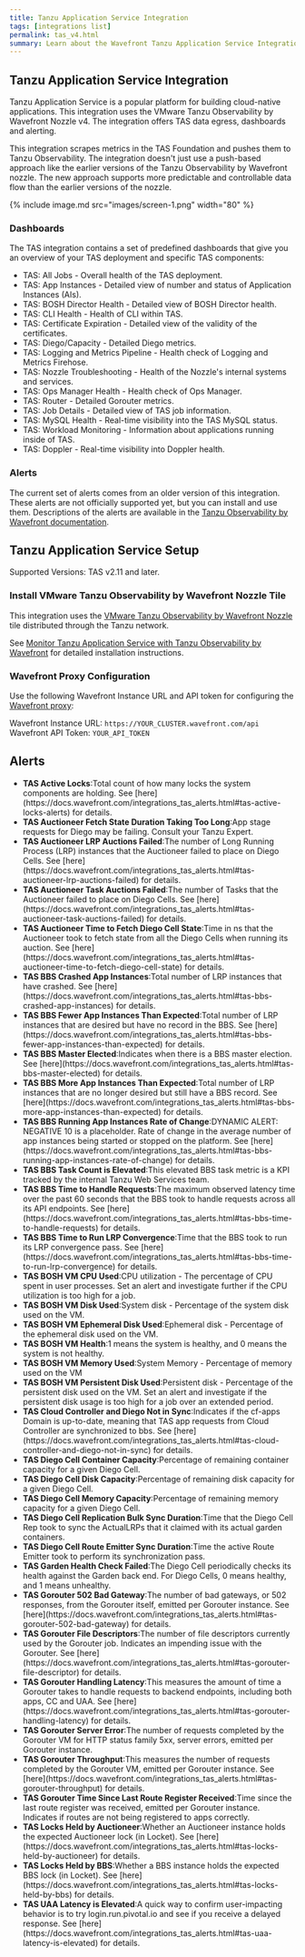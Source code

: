 ```yaml
---
title: Tanzu Application Service Integration
tags: [integrations list]
permalink: tas_v4.html
summary: Learn about the Wavefront Tanzu Application Service Integration.
---
```

## Tanzu Application Service Integration

Tanzu Application Service is a popular platform for building cloud-native applications.
This integration uses the VMware Tanzu Observability by Wavefront Nozzle v4. The integration offers TAS data egress, dashboards and alerting.

This integration scrapes metrics in the TAS Foundation and pushes them to Tanzu Observability. The integration doesn't just use a push-based approach like the earlier versions of the Tanzu Observability by Wavefront nozzle. The new approach supports more predictable and controllable data flow than the earlier versions of the nozzle.

{% include image.md src="images/screen-1.png" width="80" %}

### Dashboards

The TAS integration contains a set of predefined dashboards that give you an overview of your TAS deployment and specific TAS components:

- TAS: All Jobs - Overall health of the TAS deployment.
- TAS: App Instances - Detailed view of number and status of Application Instances (AIs).
- TAS: BOSH Director Health - Detailed view of BOSH Director health.
- TAS: CLI Health - Health of CLI within TAS.
- TAS: Certificate Expiration - Detailed view of the validity of the certificates.
- TAS: Diego/Capacity - Detailed Diego metrics.
- TAS: Logging and Metrics Pipeline - Health check of Logging and Metrics Firehose.
- TAS: Nozzle Troubleshooting - Health of the Nozzle's internal systems and services.
- TAS: Ops Manager Health - Health check of Ops Manager.
- TAS: Router - Detailed Gorouter metrics.
- TAS: Job Details - Detailed view of TAS job information.
- TAS: MySQL Health - Real-time visibility into the TAS MySQL status.
- TAS: Workload Monitoring - Information about applications running inside of TAS.
- TAS: Doppler - Real-time visibility into Doppler health.

### Alerts

The current set of alerts comes from an older version of this integration. These alerts are not officially supported
yet, but you can install and use them. Descriptions of the alerts are available in
the [Tanzu Observability by Wavefront documentation](https://docs.wavefront.com/integrations_tas_alerts.html).

## Tanzu Application Service Setup



Supported Versions: TAS v2.11 and later.

### Install VMware Tanzu Observability by Wavefront Nozzle Tile

This integration uses the [VMware Tanzu Observability by Wavefront Nozzle](https://network.pivotal.io/products/wavefront-nozzle)
tile distributed through the Tanzu network.

See [Monitor Tanzu Application Service with Tanzu Observability by Wavefront](http://docs.wavefront.com/integrations_tas_howto.html) for detailed installation instructions.

### Wavefront Proxy Configuration
Use the following Wavefront Instance URL and API token for configuring the [Wavefront proxy](http://docs.pivotal.io/partners/wavefront-nozzle/installing.html#install):

Wavefront Instance URL: `https://YOUR_CLUSTER.wavefront.com/api`  
Wavefront API Token: `YOUR_API_TOKEN` 



<h2>Alerts</h2>  <ul><li markdown="span"><b>TAS Active Locks</b>:Total count of how many locks the system components are holding. See [here](https://docs.wavefront.com/integrations_tas_alerts.html#tas-active-locks-alerts) for details.</li><li markdown="span"><b>TAS Auctioneer Fetch State Duration Taking Too Long</b>:App stage requests for Diego may be failing. Consult your Tanzu Expert.</li><li markdown="span"><b>TAS Auctioneer LRP Auctions Failed</b>:The number of Long Running Process (LRP) instances that the Auctioneer failed to place on Diego Cells. See [here](https://docs.wavefront.com/integrations_tas_alerts.html#tas-auctioneer-lrp-auctions-failed) for details.</li><li markdown="span"><b>TAS Auctioneer Task Auctions Failed</b>:The number of Tasks that the Auctioneer failed to place on Diego Cells. See [here](https://docs.wavefront.com/integrations_tas_alerts.html#tas-auctioneer-task-auctions-failed) for details.</li><li markdown="span"><b>TAS Auctioneer Time to Fetch Diego Cell State</b>:Time in ns that the Auctioneer took to fetch state from all the Diego Cells when running its auction. See [here](https://docs.wavefront.com/integrations_tas_alerts.html#tas-auctioneer-time-to-fetch-diego-cell-state) for details.</li><li markdown="span"><b>TAS BBS Crashed App Instances</b>:Total number of LRP instances that have crashed. See [here](https://docs.wavefront.com/integrations_tas_alerts.html#tas-bbs-crashed-app-instances) for details.</li><li markdown="span"><b>TAS BBS Fewer App Instances Than Expected</b>:Total number of LRP instances that are desired but have no record in the BBS. See [here](https://docs.wavefront.com/integrations_tas_alerts.html#tas-bbs-fewer-app-instances-than-expected) for details.</li><li markdown="span"><b>TAS BBS Master Elected</b>:Indicates when there is a BBS master election. See [here](https://docs.wavefront.com/integrations_tas_alerts.html#tas-bbs-master-elected) for details.</li><li markdown="span"><b>TAS BBS More App Instances Than Expected</b>:Total number of LRP instances that are no longer desired but still have a BBS record. See [here](https://docs.wavefront.com/integrations_tas_alerts.html#tas-bbs-more-app-instances-than-expected) for details.</li><li markdown="span"><b>TAS BBS Running App Instances Rate of Change</b>:DYNAMIC ALERT: NEGATIVE 10 is a placeholder.
Rate of change in the average number of app instances being started or stopped on the platform. See [here](https://docs.wavefront.com/integrations_tas_alerts.html#tas-bbs-running-app-instances-rate-of-change) for details.</li><li markdown="span"><b>TAS BBS Task Count is Elevated</b>:This elevated BBS task metric is a KPI tracked by the internal Tanzu Web Services team.</li><li markdown="span"><b>TAS BBS Time to Handle Requests</b>:The maximum observed latency time over the past 60 seconds that the BBS took to handle requests across all its API endpoints. See [here](https://docs.wavefront.com/integrations_tas_alerts.html#tas-bbs-time-to-handle-requests) for details.</li><li markdown="span"><b>TAS BBS Time to Run LRP Convergence</b>:Time that the BBS took to run its LRP convergence pass. See [here](https://docs.wavefront.com/integrations_tas_alerts.html#tas-bbs-time-to-run-lrp-convergence) for details.</li><li markdown="span"><b>TAS BOSH VM CPU Used</b>:CPU utilization - The percentage of CPU spent in user processes. Set an alert and investigate further if the CPU utilization is too high for a job.</li><li markdown="span"><b>TAS BOSH VM Disk Used</b>:System disk - Percentage of the system disk used on the VM.</li><li markdown="span"><b>TAS BOSH VM Ephemeral Disk Used</b>:Ephemeral disk - Percentage of the ephemeral disk used on the VM.</li><li markdown="span"><b>TAS BOSH VM Health</b>:1 means the system is healthy, and 0 means the system is not healthy.</li><li markdown="span"><b>TAS BOSH VM Memory Used</b>:System Memory - Percentage of memory used on the VM</li><li markdown="span"><b>TAS BOSH VM Persistent Disk Used</b>:Persistent disk - Percentage of the persistent disk used on the VM. Set an alert and investigate if the persistent disk usage is too high for a job over an extended period.</li><li markdown="span"><b>TAS Cloud Controller and Diego Not in Sync</b>:Indicates if the cf-apps Domain is up-to-date, meaning that TAS app requests from Cloud Controller are synchronized to bbs. See [here](https://docs.wavefront.com/integrations_tas_alerts.html#tas-cloud-controller-and-diego-not-in-sync) for details.</li><li markdown="span"><b>TAS Diego Cell Container Capacity</b>:Percentage of remaining container capacity for a given Diego Cell.</li><li markdown="span"><b>TAS Diego Cell Disk Capacity</b>:Percentage of remaining disk capacity for a given Diego Cell.</li><li markdown="span"><b>TAS Diego Cell Memory Capacity</b>:Percentage of remaining memory capacity for a given Diego Cell.</li><li markdown="span"><b>TAS Diego Cell Replication Bulk Sync Duration</b>:Time that the Diego Cell Rep took to sync the ActualLRPs that it claimed with its actual garden containers.</li><li markdown="span"><b>TAS Diego Cell Route Emitter Sync Duration</b>:Time the active Route Emitter took to perform its synchronization pass.</li><li markdown="span"><b>TAS Garden Health Check Failed</b>:The Diego Cell periodically checks its health against the Garden back end. For Diego Cells, 0 means healthy, and 1 means unhealthy.</li><li markdown="span"><b>TAS Gorouter 502 Bad Gateway</b>:The number of bad gateways, or 502 responses, from the Gorouter itself, emitted per Gorouter instance. See [here](https://docs.wavefront.com/integrations_tas_alerts.html#tas-gorouter-502-bad-gateway) for details.</li><li markdown="span"><b>TAS Gorouter File Descriptors</b>:The number of file descriptors currently used by the Gorouter job. Indicates an impending issue with the Gorouter. See [here](https://docs.wavefront.com/integrations_tas_alerts.html#tas-gorouter-file-descriptor) for details.</li><li markdown="span"><b>TAS Gorouter Handling Latency</b>:This measures the amount of time a Gorouter takes to handle requests to backend endpoints, including both apps, CC and UAA. See [here](https://docs.wavefront.com/integrations_tas_alerts.html#tas-gorouter-handling-latency) for details.</li><li markdown="span"><b>TAS Gorouter Server Error</b>:The number of requests completed by the Gorouter VM for HTTP status family 5xx, server errors, emitted per Gorouter instance.</li><li markdown="span"><b>TAS Gorouter Throughput</b>:This measures the number of requests completed by the Gorouter VM, emitted per Gorouter instance. See [here](https://docs.wavefront.com/integrations_tas_alerts.html#tas-gorouter-throughput) for details.</li><li markdown="span"><b>TAS Gorouter Time Since Last Route Register Received</b>:Time since the last route register was received, emitted per Gorouter instance. Indicates if routes are not being registered to apps correctly.</li><li markdown="span"><b>TAS Locks Held by Auctioneer</b>:Whether an Auctioneer instance holds the expected Auctioneer lock (in Locket). See [here](https://docs.wavefront.com/integrations_tas_alerts.html#tas-locks-held-by-auctioneer) for details.</li><li markdown="span"><b>TAS Locks Held by BBS</b>:Whether a BBS instance holds the expected BBS lock (in Locket). See [here](https://docs.wavefront.com/integrations_tas_alerts.html#tas-locks-held-by-bbs) for details.</li><li markdown="span"><b>TAS UAA Latency is Elevated</b>:A quick way to confirm user-impacting behavior is to try login.run.pivotal.io and see if you receive a delayed response. See [here](https://docs.wavefront.com/integrations_tas_alerts.html#tas-uaa-latency-is-elevated) for details.</li></ul>